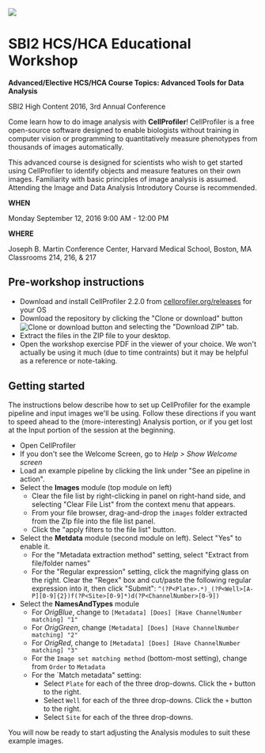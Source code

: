 <img src="http://i.imgur.com/WMFG0fo.png">

# SBI2 HCS/HCA Educational Workshop

**Advanced/Elective HCS/HCA Course Topics: Advanced Tools for Data Analysis**

SBI2 High Content 2016, 3rd Annual Conference

Come learn how to do image analysis with **CellProfiler**! CellProfiler is a free open-source software designed to enable biologists without training in computer vision or programming to quantitatively measure phenotypes from thousands of images automatically. 

This advanced course is designed for scientists who wish to get started using CellProfiler to identify objects and measure features on their own images. Familiarity with basic principles of image analysis is assumed. Attending the Image and Data Analysis Introdutory Course is recommended.

**WHEN**

Monday September 12, 2016
9:00 AM - 12:00 PM

**WHERE**

Joseph B. Martin Conference Center, Harvard Medical School, Boston, MA
Classrooms 214, 216, & 217

## Pre-workshop instructions

- Download and install CellProfiler 2.2.0 from [cellprofiler.org/releases](http://cellprofiler.org/releases/) for your OS
- Download the repository by clicking the "Clone or download" button <img align="center"  src="https://help.github.com/assets/images/help/repository/clone-repo-clone-url-button.png" alt="Clone or download button"> and selecting the "Download ZIP" tab.
- Extract the files in the ZIP file to your desktop.
- Open the workshop exercise PDF in the viewer of your choice. We won't actually be using it much (due to time contraints) but it may be helpful as a reference or note-taking.

## Getting started

The instructions below describe how to set up CellProfiler for the example pipeline and input images we'll be using. Follow these directions if you want to speed ahead to the (more-interesting) Analysis portion, or if you get lost at the Input portion of the session at the beginning.
- Open CellProfiler
- If you don't see the Welcome Screen, go to *Help > Show Welcome screen*
- Load an example pipeline by clicking the link under "See an pipeline in action".
- Select the **Images** module (top module on left)
  - Clear the file list by right-clicking in panel on right-hand side, and selecting "Clear File List" from the context menu that appears.
  - From your file browser, drag-and-drop the `images` folder extracted from the ZIp file into the file list panel.
  - Click the "apply filters to the file list" button.
- Select the **Metdata** module (second module on left). Select "Yes" to enable it.
    - For the "Metadata extraction method" setting, select "Extract from file/folder names"
    - For the "Regular expression" setting, click the magnifying glass on the right. Clear the "Regex" box and cut/paste the following regular expression into it, then click "Submit":
`^(?P<Plate>.*)_(?P<Well>[A-P][0-9]{2})f(?P<Site>[0-9]*)d(?P<ChannelNumber>[0-9])`
- Select the **NamesAndTypes** module
    - For *OrigBlue*, change to `[Metadata] [Does] [Have ChannelNumber matching] "1"`
    - For *OrigGreen*, change  `[Metadata] [Does] [Have ChannelNumber matching] "2"`
    - For *OrigRed*, change to  `[Metadata] [Does] [Have ChannelNumber matching] "3"`
    - For the `Image set matching method` (bottom-most setting), change from `Order` to `Metadata`
    - For the `Match metadata" setting:
      - Select `Plate` for each of the three drop-downs. Click the `+` button to the right.
      - Select `Well` for each of the three drop-downs. Click the `+` button to the right.
      - Select `Site` for each of the three drop-downs.

You will now be ready to start adjusting the Analysis modules to suit these example images.
